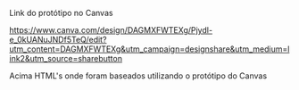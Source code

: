 Link do protótipo no Canvas

https://www.canva.com/design/DAGMXFWTEXg/Pjydl-e_0kUANuJNDf5TeQ/edit?utm_content=DAGMXFWTEXg&utm_campaign=designshare&utm_medium=link2&utm_source=sharebutton

Acima HTML's onde foram baseados utilizando o protótipo do Canvas
